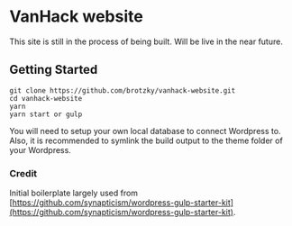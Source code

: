 # VanHack website

This site is still in the process of being built. Will be live in the near future.

## Getting Started

```
git clone https://github.com/brotzky/vanhack-website.git
cd vanhack-website
yarn
yarn start or gulp
```

You will need to setup your own local database to connect Wordpress to.
Also, it is recommended to symlink the build output to the theme folder of your Wordpress.

### Credit

Initial boilerplate largely used from [https://github.com/synapticism/wordpress-gulp-starter-kit](https://github.com/synapticism/wordpress-gulp-starter-kit).
